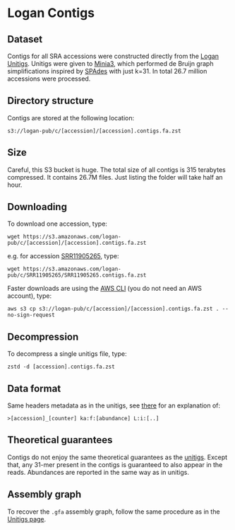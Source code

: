 # Logan Contigs

## Dataset

Contigs for all SRA accessions were constructed directly from the [Logan Unitigs](Unitigs.md). Unitigs were given to [Minia3](https://github.com/GATB/minia), which performed de Bruijn graph simplifications inspired by [SPAdes](https://github.com/ablab/spades) with just k=31. In total 26.7 million accessions were processed. 

## Directory structure

Contigs are stored at the following location:

    s3://logan-pub/c/[accession]/[accession].contigs.fa.zst

## Size

Careful, this S3 bucket is huge. The total size of all contigs is 315 terabytes compressed. It contains 26.7M files. Just listing the folder will take half an hour.

## Downloading 

To download one accession, type: 

    wget https://s3.amazonaws.com/logan-pub/c/[accession]/[accession].contigs.fa.zst 

e.g. for accession [SRR11905265](https://www.ncbi.nlm.nih.gov/sra/?term=SRR11905265), type:

    wget https://s3.amazonaws.com/logan-pub/c/SRR11905265/SRR11905265.contigs.fa.zst 

Faster downloads are using the [AWS CLI](https://aws.amazon.com/cli/) (you do not need an AWS account), type:
    
    aws s3 cp s3://logan-pub/c/[accession]/[accession].contigs.fa.zst . --no-sign-request


## Decompression

To decompress a single unitigs file, type:

    zstd -d [accession].contigs.fa.zst

## Data format

Same headers metadata as in the unitigs, see [there](https://github.com/IndexThePlanet/Logan/blob/main/Unitigs.md#data-format) for an explanation of:

    >[accession]_[counter] ka:f:[abundance] L:i:[..]
    

## Theoretical guarantees

Contigs do not enjoy the same theoretical guarantees as the [unitigs](https://github.com/IndexThePlanet/Logan/blob/main/Unitigs.md#theoretical-guarantees). Except that, any 31-mer present in the contigs is guaranteed to also appear in the reads. Abundances are reported in the same way as in unitigs.

## Assembly graph

To recover the `.gfa` assembly graph, follow the same procedure as in the [Unitigs page](Unitigs.md#assembly-graph).
